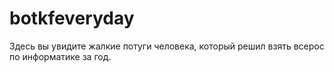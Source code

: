 # botkfeveryday
Здесь вы увидите жалкие потуги человека, который решил взять всерос по информатике за год.
